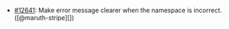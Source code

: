 * [#12641](https://github.com/rubocop/rubocop/pull/12641): Make error message clearer when the namespace is incorrect. ([@maruth-stripe][])
